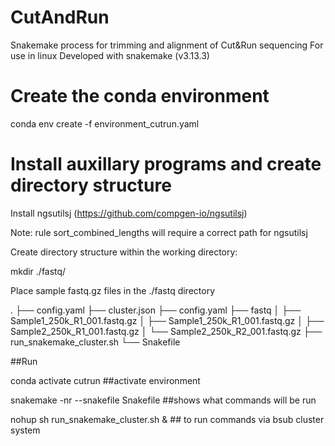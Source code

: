 # CutAndRun
Snakemake process for trimming and alignment of Cut&amp;Run sequencing
For use in linux
Developed with snakemake (v3.13.3)

# Create the conda environment 
conda env create -f environment_cutrun.yaml

# Install auxillary programs and create directory structure

Install ngsutilsj
(https://github.com/compgen-io/ngsutilsj)

Note: rule sort_combined_lengths will require a correct path for ngsutilsj

Create directory structure within the working directory:

mkdir ./fastq/

Place sample fastq.gz files in the ./fastq directory

.
├── config.yaml
├── cluster.json
├── config.yaml
├── fastq
│   ├── Sample1_250k_R1_001.fastq.gz
│   ├── Sample1_250k_R1_001.fastq.gz
│   ├── Sample2_250k_R1_001.fastq.gz
│   └── Sample2_250k_R2_001.fastq.gz
├── run_snakemake_cluster.sh
└── Snakefile

##Run 

conda activate cutrun ##activate environment

snakemake -nr --snakefile Snakefile ##shows what commands will be run

nohup sh run_snakemake_cluster.sh & ## to run commands via bsub cluster system
